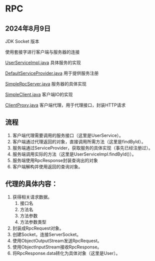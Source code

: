 # RPC

## 2024年8月9日

JDK Socket 版本

使用套接字进行客户端与服务器的连接

[UserServiceImpl.java](src%2Fmain%2Fjava%2Fcom%2Flingfenglong%2Frpc%2Fserver%2Fservice%2Fimpl%2FUserServiceImpl.java)
具体服务的实现

[DefaultServiceProvider.java](src%2Fmain%2Fjava%2Fcom%2Flingfenglong%2Frpc%2Fserver%2Fprovider%2FDefaultServiceProvider.java)
用于提供服务注册

[SimpleRpcServer.java](src%2Fmain%2Fjava%2Fcom%2Flingfenglong%2Frpc%2Fserver%2FSimpleRpcServer.java)
服务器的具体实现

[SimpleClient.java](src%2Fmain%2Fjava%2Fcom%2Flingfenglong%2Frpc%2Fclient%2FSimpleClient.java)
客户端IO的实现

[ClientProxy.java](src%2Fmain%2Fjava%2Fcom%2Flingfenglong%2Frpc%2Fclient%2Fproxy%2FClientProxy.java)
客户端代理，用于代理接口，封装HTTP请求

## 流程

1. 客户端代理需要调用的服务接口（这里是UserService）。
2. 客户端通过代理返回的对象，直接调用所需方法（这里是findById）。
3. 服务端通过ServiceProvider，获取服务的具体实现（事先已经注册过）。
4. 服务端调用实际的方法（这里是UserServiceImpl.findById()）。
5. 服务端使用RpcResponse封装查询出的对象
6. 客户端解构并使用返回的查询对象。

## 代理的具体内容：

1. 获得相关请求数据。
   1. 接口名
   2. 方法名
   3. 方法参数
   4. 方法参数类型
2. 封装成RpcRequest对象。
3. 创建Socket，连接ServerSocket。
4. 使用ObjectOutputStream发送RpcRequest。
5. 使用ObjectInputStream接收RpcResponse。
6. 将RpcResponse.data转化为具体对象（这里是User）。